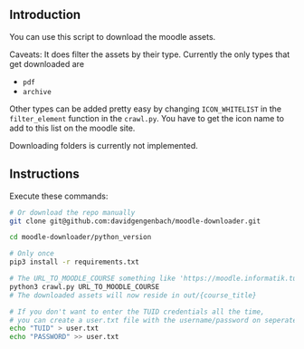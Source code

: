## Introduction

You can use this script to download the moodle assets.

Caveats:
It does filter the assets by their type. Currently the only types that get downloaded are
- `pdf`
- `archive`

Other types can be added pretty easy by changing `ICON_WHITELIST` in the `filter_element` function in the `crawl.py`. You have to get the icon name to add to this list on the moodle site.

Downloading folders is currently not implemented.

## Instructions

Execute these commands:

```bash
# Or download the repo manually
git clone git@github.com:davidgengenbach/moodle-downloader.git

cd moodle-downloader/python_version

# Only once
pip3 install -r requirements.txt

# The URL_TO_MOODLE_COURSE something like 'https://moodle.informatik.tu-darmstadt.de/course/view.php?id=155'
python3 crawl.py URL_TO_MOODLE_COURSE
# The downloaded assets will now reside in out/{course_title}

# If you don't want to enter the TUID credentials all the time,
# you can create a user.txt file with the username/password on seperate lines:
echo "TUID" > user.txt
echo "PASSWORD" >> user.txt
```